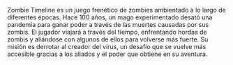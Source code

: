 Zombie Timeline es un juego frenético de zombies ambientado a lo largo de diferentes épocas. Hace 100 años, un mago experimentado 
desató una pandemia para ganar poder a través de las muertes causadas por sus zombis. El jugador viajará a través del tiempo, enfrentando hordas de zombis y aliándose con 
algunos de ellos para volverse más fuerte. Su misión es derrotar al creador del virus, 
un desafío que se vuelve más accesible gracias a los aliados y el poder que obtiene en su aventura.
